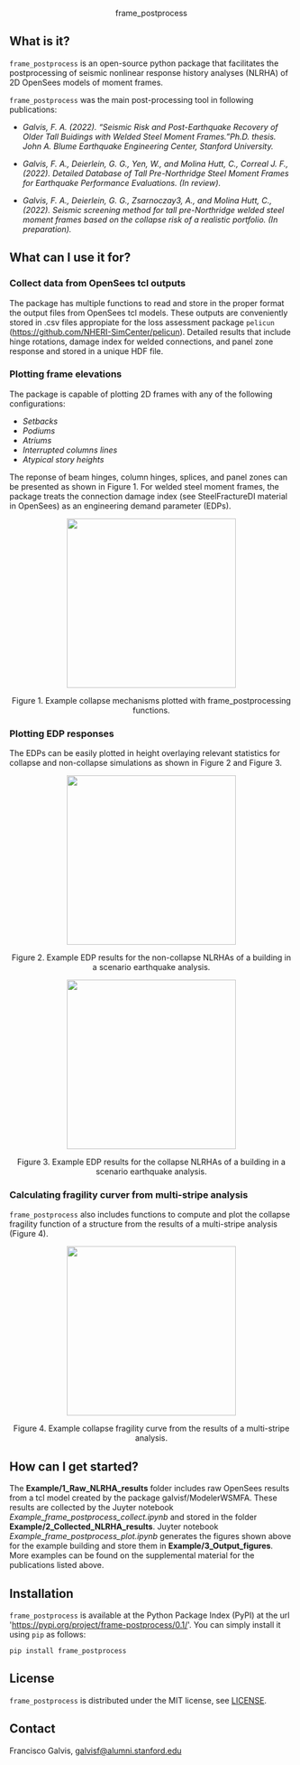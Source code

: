 <p align="center"> frame_postprocess
  
## What is it?
`frame_postprocess` is an open-source python package that facilitates the postprocessing of seismic nonlinear response history analyses (NLRHA) of 2D OpenSees models of moment frames.
    
`frame_postprocess` was the main post-processing tool in following publications:  
  
- *Galvis, F. A. (2022). “Seismic Risk and Post-Earthquake Recovery of Older Tall Buidings with Welded Steel Moment Frames.”Ph.D. thesis. John A. Blume Earthquake Engineering Center, Stanford University.*
  
- *Galvis, F. A., Deierlein, G. G., Yen, W., and Molina Hutt, C., Correal J. F., (2022). Detailed Database of Tall Pre-Northridge Steel Moment Frames for Earthquake Performance Evaluations. (In review).*
  
- *Galvis, F. A., Deierlein, G. G., Zsarnoczay3, A., and Molina Hutt, C., (2022). Seismic screening method for tall pre-Northridge welded steel moment frames based on the collapse risk of a realistic portfolio. (In preparation).*

## What can I use it for?

### Collect data from OpenSees tcl outputs
The package has multiple functions to read and store in the proper format the output files from OpenSees tcl models. These outputs are conveniently stored in .csv files appropiate for the loss assessment package `pelicun` (https://github.com/NHERI-SimCenter/pelicun). Detailed results that include hinge rotations, damage index for welded connections, and panel zone response and stored in a unique HDF file.

### Plotting frame elevations  
The package is capable of plotting 2D frames with any of the following configurations:

- *Setbacks*
- *Podiums*
- *Atriums*
- *Interrupted columns lines*
- *Atypical story heights*
  
The reponse of beam hinges, column hinges, splices, and panel zones can be presented as shown in Figure 1. For welded steel moment frames, the package treats the connection damage index (see SteelFractureDI material in OpenSees) as an engineering demand parameter (EDPs).

<p align="center"> <img src="https://user-images.githubusercontent.com/35354704/219899899-54c45a93-8b23-4cd0-9b0c-e9764732daf1.png" align="middle" height=300 /></p>
<p align="center"> Figure 1. Example collapse mechanisms plotted with frame_postprocessing functions. 

### Plotting EDP responses
The EDPs can be easily plotted in height overlaying relevant statistics for collapse and non-collapse simulations as shown in Figure 2 and Figure 3. 

<p align="center"> <img src="https://user-images.githubusercontent.com/35354704/219899794-80b0b823-202a-4439-b3dd-7b7c0a6a9089.png" align="middle" height=300 /></p>
<p align="center"> Figure 2. Example EDP results for the non-collapse NLRHAs of a building in a scenario earthquake analysis. 

<p align="center"> <img src="https://user-images.githubusercontent.com/35354704/219899775-115b82c0-87aa-4a93-bf6b-20a1e5d21210.png" align="middle" height=300 /></p>
<p align="center"> Figure 3. Example EDP results for the collapse NLRHAs of a building in a scenario earthquake analysis.   

### Calculating fragility curver from multi-stripe analysis 
`frame_postprocess` also includes functions to compute and plot the collapse fragility function of a structure from the results of a multi-stripe analysis (Figure 4).

<p align="center"> <img src="https://user-images.githubusercontent.com/35354704/219899767-674a7127-e7e6-4e3a-8c8f-9361f606ff39.png" align="middle" height=300 /></p>
<p align="center"> Figure 4. Example collapse fragility curve from the results of a multi-stripe analysis.   
  
## How can I get started?

The **Example/1_Raw_NLRHA_results** folder includes raw OpenSees results from a tcl model created by the package galvisf/ModelerWSMFA. These results are collected by the Juyter notebook *Example_frame_postprocess_collect.ipynb* and stored in the folder **Example/2_Collected_NLRHA_results**. Juyter notebook *Example_frame_postprocess_plot.ipynb* generates the figures shown above for the example building and store them in **Example/3_Output_figures**.
More examples can be found on the supplemental material for the publications listed above.

## Installation  

`frame_postprocess` is available at the Python Package Index (PyPI) at the url 'https://pypi.org/project/frame-postprocess/0.1/'. You can simply install it using `pip` as follows:

```
pip install frame_postprocess
```  
  
## License

`frame_postprocess` is distributed under the MIT license, see [LICENSE](https://opensource.org/licenses/MIT).

## Contact

Francisco Galvis, galvisf@alumni.stanford.edu 
